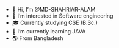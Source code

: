 - 👋 Hi, I’m @MD-SHAHRIAR-ALAM
- 👀 I’m interested in Software engineering
- 🎓 Currently studying CSE (B.Sc.)
- 🌱 I’m currently learning JAVA
- 🌎 From Bangladesh

<!---
MD-SHAHRIAR-ALAM/MD-SHAHRIAR-ALAM is a ✨ special ✨ repository because its `README.md` (this file) appears on your GitHub profile.
You can click the Preview link to take a look at your changes.
--->
